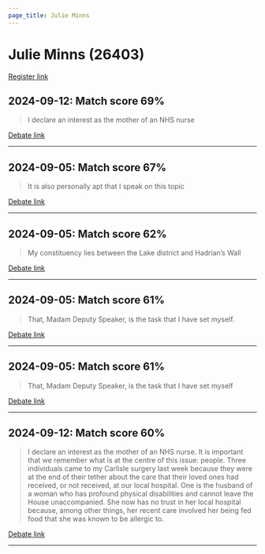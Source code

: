 ```yaml
---
page_title: Julie Minns
---
```


# Julie Minns  (26403)

[Register link](https://www.theyworkforyou.com/mp/26403/register)



## 2024-09-12: Match score 69%

>I declare an interest as the mother of an NHS nurse

[Debate link](https://www.theyworkforyou.com/debates/?id=2024-09-12b.1001.2) 

---



## 2024-09-05: Match score 67%

>It is also personally apt that I speak on this topic

[Debate link](https://www.theyworkforyou.com/debates/?id=2024-09-05b.520.1) 

---



## 2024-09-05: Match score 62%

>My constituency lies between the Lake district and Hadrian’s Wall

[Debate link](https://www.theyworkforyou.com/debates/?id=2024-09-05b.520.1) 

---



## 2024-09-05: Match score 61%

>That, Madam Deputy Speaker, is the task that I have set myself.

[Debate link](https://www.theyworkforyou.com/debates/?id=2024-09-05b.520.1) 

---



## 2024-09-05: Match score 61%

>That, Madam Deputy Speaker, is the task that I have set myself

[Debate link](https://www.theyworkforyou.com/debates/?id=2024-09-05b.520.1) 

---



## 2024-09-12: Match score 60%

>I declare an interest as the mother of an NHS nurse. It is important that we remember what is at the centre of this issue: people. Three individuals came to my Carlisle surgery last week because they were at the end of their tether about the care that their loved ones had received, or not received, at our local hospital. One is the husband of a woman who has profound physical disabilities and cannot leave the House unaccompanied. She now has no trust in her local hospital because, among other things, her recent care involved her being fed food that she was known to be allergic to.

[Debate link](https://www.theyworkforyou.com/debates/?id=2024-09-12b.1001.2) 

---

